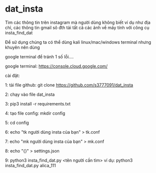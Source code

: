 # dat_insta
Tìm các thông tin trên instagram mà người dùng không biết ví dụ như địa chỉ, các thông tin gmail sô đth tải tất cả các ảnh về máy tính với công cụ insta_find_dat

Để sử dụng chúng ta có thể dùng kali linux/mac/windows terminal nhưng khuyên nên dùng 

google terminal để tránh 1 số lỗi.... 

google terminal: https://console.cloud.google.com/ 

cài đặt:

1: tải file github: git clone https://github.com/s3777091/dat_insta

2: chạy vào file dat_insta

3: pip3 install -r requirements.txt

4: tạo file config: mkdir config

5: cd config

6: echo "tk người dùng insta của bạn" > tk.conf

7: echo "mk người dùng insta của bạn" > mk.conf

8: echo "{}" > settings.json

9: python3 insta_find_dat.py <tên người cần tìm>
ví dụ: python3 insta_find_dat.py alica_111


